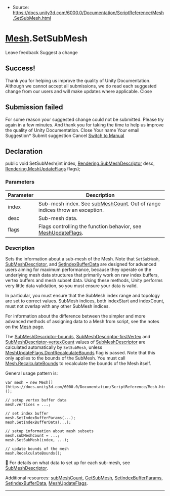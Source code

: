 * Source: https://docs.unity3d.com/6000.0/Documentation/ScriptReference/Mesh.SetSubMesh.html

#  [Mesh](https://docs.unity3d.com/6000.0/Documentation/ScriptReference/Mesh.html).SetSubMesh
Leave feedback
Suggest a change
## Success!
Thank you for helping us improve the quality of Unity Documentation. Although we cannot accept all submissions, we do read each suggested change from our users and will make updates where applicable.
Close
## Submission failed
For some reason your suggested change could not be submitted. Please <a>try again</a> in a few minutes. And thank you for taking the time to help us improve the quality of Unity Documentation.
Close
Your name Your email Suggestion* Submit suggestion
Cancel
[Switch to Manual](https://docs.unity3d.com/6000.0/Documentation/Manual/class-Mesh.html "Go to Mesh Component in the Manual")
## Declaration
public void SetSubMesh(int index, [Rendering.SubMeshDescriptor](https://docs.unity3d.com/6000.0/Documentation/ScriptReference/Rendering.SubMeshDescriptor.html) desc, [Rendering.MeshUpdateFlags](https://docs.unity3d.com/6000.0/Documentation/ScriptReference/Rendering.MeshUpdateFlags.html) flags); 
### Parameters
Parameter | Description  
---|---  
index | Sub-mesh index. See [subMeshCount](https://docs.unity3d.com/6000.0/Documentation/ScriptReference/Mesh-subMeshCount.html). Out of range indices throw an exception.  
desc | Sub-mesh data.  
flags | Flags controlling the function behavior, see [MeshUpdateFlags](https://docs.unity3d.com/6000.0/Documentation/ScriptReference/Rendering.MeshUpdateFlags.html).  
### Description
Sets the information about a sub-mesh of the Mesh.
Note that `SetSubMesh`, [SubMeshDescriptor](https://docs.unity3d.com/6000.0/Documentation/ScriptReference/Rendering.SubMeshDescriptor.html), and [SetIndexBufferData](https://docs.unity3d.com/6000.0/Documentation/ScriptReference/Mesh.SetIndexBufferData.html) are designed for advanced users aiming for maximum performance, because they operate on the underlying mesh data structures that primarily work on raw index buffers, vertex buffers and mesh subset data. Using these methods, Unity performs very little data validation, so you must ensure your data is valid.  
  
In particular, you must ensure that the SubMesh index range and topology are set to correct values. SubMesh indices, both indexStart and indexCount, must not overlap with any other SubMesh indices.  
  
For information about the difference between the simpler and more advanced methods of assigning data to a Mesh from script, see the notes on the [Mesh](https://docs.unity3d.com/6000.0/Documentation/ScriptReference/Mesh.html) page.  
  
The [SubMeshDescriptor-bounds](https://docs.unity3d.com/6000.0/Documentation/ScriptReference/Rendering.SubMeshDescriptor-bounds.html), [SubMeshDescriptor-firstVertex](https://docs.unity3d.com/6000.0/Documentation/ScriptReference/Rendering.SubMeshDescriptor-firstVertex.html) and [SubMeshDescriptor-vertexCount](https://docs.unity3d.com/6000.0/Documentation/ScriptReference/Rendering.SubMeshDescriptor-vertexCount.html) values of [SubMeshDescriptor](https://docs.unity3d.com/6000.0/Documentation/ScriptReference/Rendering.SubMeshDescriptor.html) are calculated automatically by `SetSubMesh`, unless [MeshUpdateFlags.DontRecalculateBounds](https://docs.unity3d.com/6000.0/Documentation/ScriptReference/Rendering.MeshUpdateFlags.DontRecalculateBounds.html) flag is passed. Note that this only applies to the bounds of the SubMesh. You must call [Mesh.RecalculateBounds](https://docs.unity3d.com/6000.0/Documentation/ScriptReference/Mesh.RecalculateBounds.html) to recalculate the bounds of the Mesh itself.  
  
General usage pattern is:
```
var mesh = new Mesh[](https://docs.unity3d.com/6000.0/Documentation/ScriptReference/Mesh.html)();  
  
// setup vertex buffer data
mesh.vertices = ...;  
  
// set index buffer
mesh.SetIndexBufferParams(...);
mesh.SetIndexBufferData(...);  
  
// setup information about mesh subsets
mesh.subMeshCount = ...;
mesh.SetSubMesh(index, ...);  
  
// update bounds of the mesh
mesh.RecalculateBounds();
```

For details on what data to set up for each sub-mesh, see [SubMeshDescriptor](https://docs.unity3d.com/6000.0/Documentation/ScriptReference/Rendering.SubMeshDescriptor.html).  
  
Additional resources: [subMeshCount](https://docs.unity3d.com/6000.0/Documentation/ScriptReference/Mesh-subMeshCount.html), [GetSubMesh](https://docs.unity3d.com/6000.0/Documentation/ScriptReference/Mesh.GetSubMesh.html), [SetIndexBufferParams](https://docs.unity3d.com/6000.0/Documentation/ScriptReference/Mesh.SetIndexBufferParams.html), [SetIndexBufferData](https://docs.unity3d.com/6000.0/Documentation/ScriptReference/Mesh.SetIndexBufferData.html), [MeshUpdateFlags](https://docs.unity3d.com/6000.0/Documentation/ScriptReference/Rendering.MeshUpdateFlags.html).
* * *
